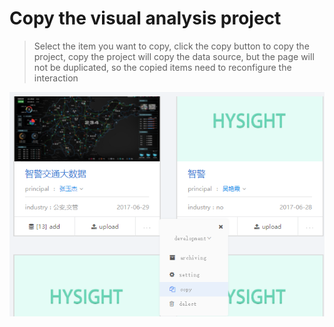# Copy the visual analysis project

> Select the item you want to copy, click the copy button to copy the project, copy the project will copy the data source, but the page will not be duplicated, so the copied items need to reconfigure the interaction

![](/assets/copy.png)




